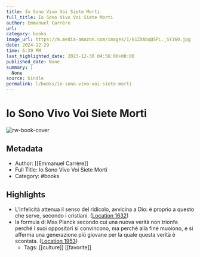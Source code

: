 ```yaml
---
title: Io Sono Vivo Voi Siete Morti
full_title: Io Sono Vivo Voi Siete Morti
author: Emmanuel Carrère
url: 
category: books
image_url: https://m.media-amazon.com/images/I/81ZXAbqQ5PL._SY160.jpg
date: 2024-12-29
time: 6:39 PM
last_highlighted_date: 2023-12-30 04:56:00+00:00
published_date: None
summary: |
  None
source: kindle
permalink: l/books/io-sono-vivo-voi-siete-morti
---
```

# Io Sono Vivo Voi Siete Morti

![rw-book-cover](https://m.media-amazon.com/images/I/81ZXAbqQ5PL._SY160.jpg)

## Metadata
- Author: [[Emmanuel Carrère]]
- Full Title: Io Sono Vivo Voi Siete Morti
- Category: #books

## Highlights
- L’infelicità attenua il senso del ridicolo, avvicina a Dio: è proprio a questo che serve, secondo i cristiani. ([Location 1632](https://readwise.io/to_kindle?action=open&asin=B01G3XHBBI&location=1632))
- la formula di Max Planck secondo cui una nuova verità non trionfa perché i suoi oppositori si convincono, ma perché alla fine muoiono, e si afferma una generazione più giovane per la quale questa verità è scontata. ([Location 1953](https://readwise.io/to_kindle?action=open&asin=B01G3XHBBI&location=1953))
    - Tags: [[culture]] [[favorite]] 


